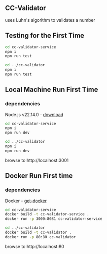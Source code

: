 ## CC-Validator

uses Luhn's algorithm to validates a number 


## Testing for the First Time
```bash
cd cc-validator-service
npm i
npm run test

cd ../cc-validator
npm i
npm run test
```


## Local Machine Run First Time
### dependencies 
Node.js v22.14.0 - [download](https://nodejs.org/dist/v22.14.0/node-v22.14.0.pkg)

```bash
cd cc-validator-service
npm i
npm run dev

cd ../cc-validator
npm i
npm run dev
```

browse to http://localhost:3001

## Docker Run First time
### dependencies
Docker - [get-docker](https://docs.docker.com/get-started/get-docker/)

```bash
cd cc-validator-service
docker build -t cc-validator-service .
docker run -p 3000:8081 cc-validator-service

cd ../cc-validator
docker build -t cc-validator .
docker run -p 80:80 cc-validator
```

browse to http://localhost:80
